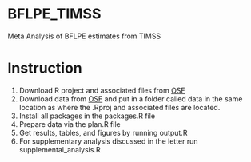 # BFLPE_TIMSS
Meta Analysis of BFLPE estimates from TIMSS

# Instruction

1. Download R project and associated files from [OSF](https://osf.io/fxcn5/?view_only=4a2a107e7fe744e39e4a49f1937c5ffb)
2. Download data from [OSF]([https://osf.io/fxcn5/?view_only=4a2a107e7fe744e39e4a49f1937c5ffb](OSF)) and put in a folder called data in the same location as where the .Rproj and associated files are located.
3. Install all packages in the packages.R file
4. Prepare data via the plan.R file
5. Get results, tables, and figures by running output.R
6. For supplementary analysis discussed in the letter run supplemental_analysis.R
